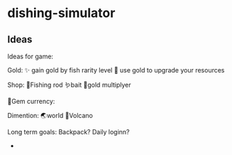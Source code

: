 # dishing-simulator

## Ideas
Ideas for game:

Gold:
✨ gain gold by fish rarity level
🎒 use gold to upgrade your resources

Shop:
🎣Fishing rod
🪱bait
🧈gold multiplyer


💎Gem currency:

Dimention:
🌏world
🌋Volcano



Long term goals:
Backpack?
Daily loginn?

- 